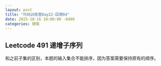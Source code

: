 ```yaml
---
layout: post
title: "代码训练营Day22-回溯04"
date: 2025-10-16 10:00:00 -0400
categories: 随笔
---
```


## Leetcode 491 递增子序列
和之前子集的区别，本题的输入集合不能排序，因为答案需要保持原有的顺序。


